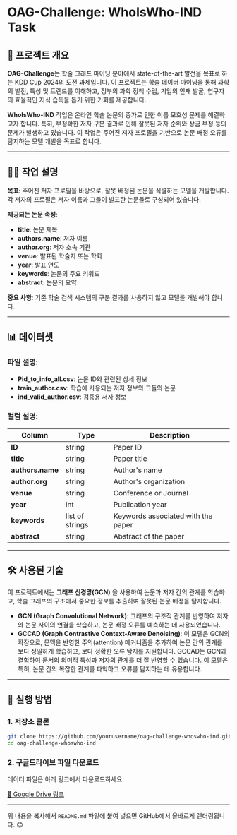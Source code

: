 # OAG-Challenge: WhoIsWho-IND Task

## 📌 프로젝트 개요
**OAG-Challenge**는 학술 그래프 마이닝 분야에서 state-of-the-art 발전을 목표로 하는 KDD Cup 2024의 도전 과제입니다. 이 프로젝트는 학술 데이터 마이닝을 통해 과학의 발전, 특성 및 트렌드를 이해하고, 정부의 과학 정책 수립, 기업의 인재 발굴, 연구자의 효율적인 지식 습득을 돕기 위한 기회를 제공합니다.

**WhoIsWho-IND** 작업은 온라인 학술 논문의 증가로 인한 이름 모호성 문제를 해결하고자 합니다. 특히, 부정확한 저자 구분 결과로 인해 잘못된 저자 순위와 상금 부정 등의 문제가 발생하고 있습니다. 이 작업은 주어진 저자 프로필을 기반으로 논문 배정 오류를 탐지하는 모델 개발을 목표로 합니다.

---

## 🧑‍💼 작업 설명
**목표**: 주어진 저자 프로필을 바탕으로, 잘못 배정된 논문을 식별하는 모델을 개발합니다. 각 저자의 프로필은 저자 이름과 그들이 발표한 논문들로 구성되어 있습니다.

**제공되는 논문 속성**:
- **title**: 논문 제목
- **authors.name**: 저자 이름
- **author.org**: 저자 소속 기관
- **venue**: 발표된 학술지 또는 학회
- **year**: 발표 연도
- **keywords**: 논문의 주요 키워드
- **abstract**: 논문의 요약

**중요 사항**: 기존 학술 검색 시스템의 구분 결과를 사용하지 않고 모델을 개발해야 합니다.

---

## 📊 데이터셋

### 파일 설명:
- **Pid_to_info_all.csv**: 논문 ID와 관련된 상세 정보
- **train_author.csv**: 학습에 사용되는 저자 정보와 그들의 논문
- **ind_valid_author.csv**: 검증용 저자 정보

### 컬럼 설명:
| Column              | Type      | Description                              |
|---------------------|-----------|------------------------------------------|
| **ID**              | string    | Paper ID                                 |
| **title**           | string    | Paper title                              |
| **authors.name**    | string    | Author's name                            |
| **author.org**      | string    | Author's organization                    |
| **venue**           | string    | Conference or Journal                    |
| **year**            | int       | Publication year                         |
| **keywords**        | list of strings | Keywords associated with the paper       |
| **abstract**        | string    | Abstract of the paper                    |

---

## 🛠️ 사용된 기술

이 프로젝트에서는 **그래프 신경망(GCN)** 을 사용하여 논문과 저자 간의 관계를 학습하고, 학술 그래프의 구조에서 중요한 정보를 추출하여 잘못된 논문 배정을 탐지합니다.

- **GCN (Graph Convolutional Network)**: 그래프의 구조적 관계를 반영하여 저자와 논문 사이의 연결을 학습하고, 논문 배정 오류를 예측하는 데 사용되었습니다.
- **GCCAD (Graph Contrastive Context-Aware Denoising)**: 이 모델은 GCN의 확장으로, 문맥을 반영한 주의(attention) 메커니즘을 추가하여 논문 간의 관계를 보다 정밀하게 학습하고, 보다 정확한 오류 탐지를 지원합니다. GCCAD는 GCN과 결합하여 문서의 의미적 특성과 저자의 관계를 더 잘 반영할 수 있습니다. 이 모델은 특히, 논문 간의 복잡한 관계를 파악하고 오류를 탐지하는 데 유용합니다.

---

## 🚀 실행 방법

### 1. 저장소 클론
```bash
git clone https://github.com/yourusername/oag-challenge-whoswho-ind.git
cd oag-challenge-whoswho-ind
```

### 2. 구글드라이브 파일 다운로드

데이터 파일은 아래 링크에서 다운로드하세요:

[📂 Google Drive 링크](https://drive.google.com/drive/folders/1PrVC0VaZygtZ8p46G4RQP5CyBJO_rxE-?usp=drive_link)

---

위 내용을 복사해서 `README.md` 파일에 붙여 넣으면 GitHub에서 올바르게 렌더링됩니다. 😊
